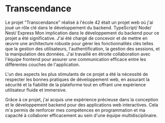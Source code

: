 # Transcendance
Le projet "Transcendance" réalisé à l'école 42 était un projet web où j'ai joué un rôle clé dans le développement du backend. TypeScript/ Node/ Nest/ Express
Mon implication dans le développement du backend pour ce projet a été significative. J'ai été chargé de concevoir et de mettre en œuvre une architecture robuste pour gérer les fonctionnalités clés telles que la gestion des utilisateurs, l'authentification, la gestion des sessions, et la manipulation des données. J'ai travaillé en étroite collaboration avec l'équipe frontend pour assurer une communication efficace entre les différentes couches de l'application.

L'un des aspects les plus stimulants de ce projet a été la nécessité de respecter les bonnes pratiques de développement web, en assurant la sécurité et la fiabilité de la plateforme tout en offrant une expérience utilisateur fluide et immersive.

Grâce à ce projet, j'ai acquis une expérience précieuse dans la conception et le développement backend pour des applications web interactives. Cela m'a permis de renforcer mes compétences en programmation et ma capacité à collaborer efficacement au sein d'une équipe multidisciplinaire.
